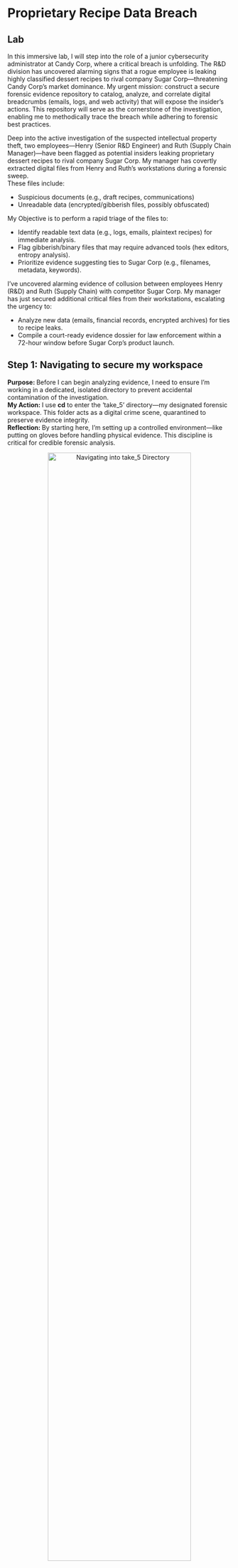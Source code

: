# Proprietary Recipe Data Breach

<h2> Lab </h2>

In this immersive lab, I will step into the role of a junior cybersecurity administrator at Candy Corp, where a critical breach is unfolding. The R&D division has uncovered alarming signs that a rogue employee is leaking highly classified dessert recipes to rival company Sugar Corp—threatening Candy Corp’s market dominance. My urgent mission: construct a secure forensic evidence repository to catalog, analyze, and correlate digital breadcrumbs (emails, logs, and web activity) that will expose the insider’s actions. This repository will serve as the cornerstone of the investigation, enabling me to methodically trace the breach while adhering to forensic best practices. <br />

Deep into the active investigation of the suspected intellectual property theft, two employees—Henry (Senior R&D Engineer) and Ruth (Supply Chain Manager)—have been flagged as potential insiders leaking proprietary dessert recipes to rival company Sugar Corp. My manager has covertly extracted digital files from Henry and Ruth’s workstations during a forensic sweep.<br /> These files include: <br />
-  Suspicious documents (e.g., draft recipes, communications)<br />
-  Unreadable data (encrypted/gibberish files, possibly obfuscated)<br />

My Objective is to perform a rapid triage of the files to: <br />

-  Identify readable text data (e.g., logs, emails, plaintext recipes) for immediate analysis. <br />
-  Flag gibberish/binary files that may require advanced tools (hex editors, entropy analysis).<br />
-  Prioritize evidence suggesting ties to Sugar Corp (e.g., filenames, metadata, keywords).<br />

I’ve uncovered alarming evidence of collusion between employees Henry (R&D) and Ruth (Supply Chain) with competitor Sugar Corp. My manager has just secured additional critical files from their workstations, escalating the urgency to:<br />

-  Analyze new data (emails, financial records, encrypted archives) for ties to recipe leaks. <br />
-  Compile a court-ready evidence dossier for law enforcement within a 72-hour window before Sugar Corp’s product launch.<br />


<h2> Step 1: Navigating to secure my workspace </h2>

<b>Purpose: </b>
Before I can begin analyzing evidence, I need to ensure I’m working in a dedicated, isolated directory to prevent accidental contamination of the investigation.<br/>
<b>My Action: </b>
I use <b>cd</b> to enter the ‘take_5’ directory—my designated forensic workspace. This folder acts as a digital crime scene, quarantined to preserve evidence integrity.<br/>
<b>Reflection: </b>
By starting here, I’m setting up a controlled environment—like putting on gloves before handling physical evidence. This discipline is critical for credible forensic analysis.<br/>
<p align="center">
<img src="https://i.imgur.com/tCyvbDh.png" height="80%" width="80%" alt="Navigating into take_5 Directory"/>

<h2>Step 2: Creating a Case-Specific Investigation Folder </h2>
<b>Purpose:</b>
To isolate evidence tied to Employee A, I’ll create a dedicated directory. This ensures no cross-contamination with other cases.<br/>
<b>My Action:</b>
I use <b>mkdir</b> to create the ‘Internal_Investigation_Employee_A’ folder. This naming convention ensures clarity—it’s reserved solely for this suspect’s activities. I run <b>pwd</b> to verify I’m in the correct location. Even a small typo could lead me to accidentally modify live system files, so I double-check! confirm the folder was created successfully. Missing this step risks working in the wrong location later.<br/>
<b>Reflection:</b>
In a real breach, disorganized evidence storage could derail legal proceedings. By scripting this step, I’m practicing forensic discipline.<br/>
<p align="center">
<img src="https://i.imgur.com/9yhbnAI.png" height="80%" width="80%" alt="Creating Internal_Investigation_Employee_A Directory"/>
<img src="https://i.imgur.com/Razgpa2.png" height="80%" width="80%" alt="Navigating into Internal_Investigation_Employee_A Directory"/>

<h2>Step 3: Initializing Core Evidence Files </h2>
<b>Purpose: </b> To systematically document findings, I’ll create placeholder files for email, log, and web activity evidence tied to Employee A. <br/>
<b>My Action: </b> I enter the dedicated investigation folder to ensure files are created in the correct location. After discovering that web_evidence is irrelevant (Candy Corp has no web logs), I delete it using <b>rm</b>—practicing adaptive investigation tactics. Using <b>ls</b>, I list the directory to confirm all files exist. Missing one could mean overlooked evidence later. <br/>
<b>Reflection: </b> Though these files are empty now, they’ll soon hold hypothetical forensic artifacts—like timestamps of recipe file access or encrypted email attachments. This setup trains me to think ahead, just like preparing evidence labels at a physical crime scene. <br/>
<p align="center">
<img src="https://i.imgur.com/81pJEFD.png" height="80%" width="80%" alt="Creating multiple files within the current directory"/>
<img src="https://i.imgur.com/60GMuZ0.png" height="80%" width="80%" alt="Deleting a file"/>
<img src="https://i.imgur.com/MthrnaO.png" height="80%" width="80%" alt="Listing all files created"/>

<h2>New Details </h2>

My manager at Candy Corp needs me to create an additional directory, as they believe there is a second employee working with Sugar Corp.
I must also copy and move several of the evidence files after creating this new directory. <br />

<h2>Step 4: Creating a Second Investigation Directory  </h2>
<b>Purpose: </b> New intel suggests a second employee may be involved. To maintain forensic integrity, I’ll create a separate directory for Employee B.<br/>
<b>My Action:  </b> I use <b>mkdir</b> to create ‘Internal_Investigation_Employee_B’—this naming convention ensures clarity between suspects.<br/>
<b>Reflection:  </b> In real-world investigations, new suspects often emerge mid-case. By scripting this step, I’m practicing how to scale inquiries dynamically without compromising existing work. <br/>
<p align="center">
<img src="https://i.imgur.com/YfKG30G.png" height="80%" width="80%" alt="Creating additional directory"/>

<h2>Step 5: Reassigning Evidence with Absolute Paths </h2>
<b>Purpose:  </b> After updated intelligence reveals email_evidence does NOT belong to Employee A, I’ll securely transfer it to Employee B’s directory using absolute paths to eliminate ambiguity. <br />
<b>My Action:  </b> Using <b>mv</b> with absolute paths ensures I’m explicitly targeting the correct file and destination, regardless of my current working directory. This avoids accidental misplacement.<br />
<b>Reflection:  </b> By scripting this step, I’m practicing how to adapt investigations dynamically while maintaining an unbroken chain of custody. In court, even minor missteps like misplaced files could invalidate evidence.<br />
<p align="center">
<img src="https://i.imgur.com/aRG0CqE.png" height="80%" width="80%" alt="Moving files to another directory"/>


<h2>Step 6: Copying Shared Log Evidence with Absolute Paths </h2>
<b>Purpose:  </b> Since logs may implicate both employees, I’ll preserve the original file in Employee A’s directory while creating a copy for Employee B’s case—ensuring both investigations have access.<br />
<b>My Action: </b> Using <b>cp</b> with absolute paths guarantees I’m referencing the exact source and destination, avoiding accidental overwrites or misplacements. <br />
<b>Reflection:  </b> By scripting this step, I’m mirroring real forensic practices where evidence often applies to multiple suspects. In court, demonstrating deliberate copying (vs. moving) shows rigorous adherence to protocol.<br />
<p align="center">
<img src="https://i.imgur.com/br004a8.png" height="80%" width="80%" alt="Copying files to another directory"/>

<h2>Step 7: Auditing Directories to Verify Evidence Integrity </h2>
<b>Purpose:  </b> To ensure no misplacement or accidental deletion, I’ll rigorously audit all directories using absolute paths. <br />
<b>My Action:  </b> Employee A’s folder now only contains log_evidence and web_evidence. The email_evidence file was moved to Employee B’s directory, aligning with the updated intel that email leaks are tied to B. Employee B’s folder also holds email_evidence (moved from A) and log_evidence (copied from A). This confirms shared logs are preserved for cross-analysis while isolating email-specific evidence to B. <br />
<b>Reflection:  </b> By scripting these checks, I’m practicing forensic due diligence. In a real investigation, skipping this step could lead to missed evidence or legal challenges.<br />
<p align="center">
<img src="https://i.imgur.com/7piYWdD.png" height="80%" width="80%" alt="Checking files in Internal_Investigation_Employee_A directory"/>
<img src="https://i.imgur.com/JDgdtVE.png" height="80%" width="80%" alt="Checking files in Internal_Investigation_Employee_B directory"/>
<br />

<h2>Step 8: Navigating to the Forensic Workspace </h2>
<b>Purpose:  </b> To begin analyzing the files from Henry and Ruth, I first ensure I’m working in the secure directory where the extracted evidence is stored.<br />
<b>My Action:  </b> I use <b>cd</b> to navigate to the centralized forensic workspace. This directory was pre-configured by my manager to house all evidence related to the insider threat investigation.<br />
<b>Reflection:  </b> By starting here, I’m setting up a controlled environment—like putting on gloves before handling physical evidence. This discipline is critical for credible forensic analysis.<br />
<p align="center">
<img src="https://i.imgur.com/06e9glR.png" height="80%" width="80%" alt="Navigating to oh_henry directory"/>
  
<h2>Step 9: Inspecting Henry’s Files </h2>
<b>Purpose:  </b> I’ll isolate Henry’s files to focus on his potential involvement with Sugar Corp, ensuring no cross-contamination with Ruth’s evidence.<br />
<b>My Action:  </b> I move into the ‘Henry’ subdirectory using <b>cd</b>—this folder contains all files extracted from Henry’s workstation then using <b>ls</b>, I list all files within the directory.<br />
<p align="center">
<img src="https://i.imgur.com/n1wygxp.png" height="80%" width="80%" alt="Navigating into Henry directory"/>

<h2>Step 10: Previewing Henry’s Files </h2>
<b>Purpose:  </b> I’ll now inspect Henry’s files to identify readable text, hidden clues, or ties to Sugar Corp.<br />
<b>My Action:  </b> By using <b>head</b> with option <b>-n</b>, I am able to preview the files to show which ones are readable and which ones are obfuscated.<br />
<b>Reflection:  </b> By scripting these commands, I’m simulating real-world insider threat hunting—where seconds matter and buried clues can unravel entire schemes.<br />
<p align="center">
<img src="https://i.imgur.com/mMCKPr7.png" height="80%" width="80%" alt="Previewing files"/>
<img src="https://i.imgur.com/PQZ5ndF.png" height="80%" width="80%" alt="Previewing files"/>

<h2>Step 11: Removing Non-Readable Files </h2>
<b>Purpose:  </b> To declutter the workspace, I’ll remove unreadable (binary/gibberish) files, retaining only actionable text evidence.<br />
<b>My Action:  </b> Using <b>rm</b>, I will remove all non-readable files within the directory.<br />
<b>Reflection:  </b>In real investigations, binaries are archived (not deleted) for advanced analysis. This simulation prioritizes simplicity.<br />
<p align="center">
<img src="https://i.imgur.com/4KzlGbH.png" height="80%" width="80%" alt="Removing files"/>

<h2>Step 12: Switching Focus to Ruth’s Directory </h2>
<b>Purpose:  </b> With Henry’s files triaged, I’ll now investigate Ruth’s directory to uncover potential supply chain leaks to Sugar Corp.<br />
<b>My Action:  </b> I use <b>cd</b> ../Ruth to move up one level (to the parent folder) and then into Ruth’s dedicated directory. Then using <b>ls</b>, I list all files within the directory.<br />
<p align="center">
<img src="https://i.imgur.com/5qaLebd.png" height="80%" width="80%" alt="Navigating into Ruth directory"/>


<h2>Step 13: Previewing Ruth’s Files </h2>
<b>Purpose:  </b> I’ll now inspect Ruth’s files to identify readable evidence of collaboration with Sugar Corp, focusing on communications and financial anomalies.
<b>My Action:  </b> By using <b>head</b> with option <b>-n</b>, I am able to preview the files to show which ones are readable and which ones are obfuscated.<br />
<b>Reflection:  </b> By scripting these commands, I’m mirroring real-world forensic workflows where hidden threats lurk in plain sight—and only meticulous analysis uncovers them.”
<p align="center">
<img src="https://i.imgur.com/2PhppWX.png" height="80%" width="80%" alt="Previewing files"/>
<img src="https://i.imgur.com/N4lwWWG.png" height="80%" width="80%" alt="Previewing files"/>
<img src="https://i.imgur.com/rjt8yv9.png" height="80%" width="80%" alt="Previewing files"/>

<h2>Step 14: Removing Non-Readable Files </h2>
<b>Purpose:  </b> To declutter the workspace, I’ll remove unreadable (binary/gibberish) files, retaining only actionable text evidence.<br />
<b>My Action:  </b> Using <b>rm</b>, I will remove all non-readable files within the directory.<br />
<b>Reflection:  </b>In real investigations, binaries are archived (not deleted) for advanced analysis. This simulation prioritizes simplicity.<br />
<p align="center">
<img src="https://i.imgur.com/NllbfJA.png" height="80%" width="80%" alt="Removing files"/>

<h2>Step 15: Navigating to the Central Evidence Directory </h2>
<b>Purpose:  </b> To begin analyzing the new files provided by my manager, I first ensure I’m in the secure, centralized workspace where all evidence is stored.
<b>My Action:  </b>  I use <b>cd</b> to navigate to the dedicated investigation directory. This folder was pre-configured to house all evidence, ensuring no accidental interaction with live systems.
<p align="center">

<h2>Step :  </h2>
<b>Purpose:  </b>
<b>My Action:  </b>
<b>Reflection:  </b>
<p align="center">

<h2>Step :  </h2>
<b>Purpose:  </b>
<b>My Action:  </b>
<b>Reflection:  </b>
<p align="center">

<h2>Step :  </h2>
<b>Purpose:  </b>
<b>My Action:  </b>
<b>Reflection:  </b>
<p align="center">

<h2>Step :  </h2>
<b>Purpose:  </b>
<b>My Action:  </b>
<b>Reflection:  </b>
<p align="center">

<h2>Step :  </h2>
<b>Purpose:  </b>
<b>My Action:  </b>
<b>Reflection:  </b>
<p align="center">

<h2>Step :  </h2>
<b>Purpose:  </b>
<b>My Action:  </b>
<b>Reflection:  </b>
<p align="center">

<h2>Step :  </h2>
<b>Purpose:  </b>
<b>My Action:  </b>
<b>Reflection:  </b>
<p align="center">

<h2>Step :  </h2>
<b>Purpose:  </b>
<b>My Action:  </b>
<b>Reflection:  </b>
<p align="center">
